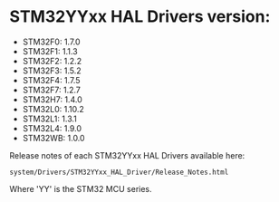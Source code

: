 # STM32YYxx HAL Drivers version:

  * STM32F0: 1.7.0
  * STM32F1: 1.1.3
  * STM32F2: 1.2.2
  * STM32F3: 1.5.2
  * STM32F4: 1.7.5
  * STM32F7: 1.2.7
  * STM32H7: 1.4.0
  * STM32L0: 1.10.2
  * STM32L1: 1.3.1
  * STM32L4: 1.9.0
  * STM32WB: 1.0.0

Release notes of each STM32YYxx HAL Drivers available here:

`system/Drivers/STM32YYxx_HAL_Driver/Release_Notes.html`

Where 'YY' is the STM32 MCU series.
